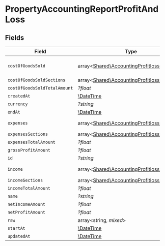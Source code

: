 # PropertyAccountingReportProfitAndLoss


## Fields

| Field                                                                                             | Type                                                                                              | Required                                                                                          | Description                                                                                       |
| ------------------------------------------------------------------------------------------------- | ------------------------------------------------------------------------------------------------- | ------------------------------------------------------------------------------------------------- | ------------------------------------------------------------------------------------------------- |
| `costOfGoodsSold`                                                                                 | array<[Shared\AccountingProfitlossCategory](../../Models/Shared/AccountingProfitlossCategory.md)> | :heavy_minus_sign:                                                                                | @deprecated – use cost_of_goods_sold_sections instead                                             |
| `costOfGoodsSoldSections`                                                                         | array<[Shared\AccountingProfitlossSection](../../Models/Shared/AccountingProfitlossSection.md)>   | :heavy_minus_sign:                                                                                | N/A                                                                                               |
| `costOfGoodsSoldTotalAmount`                                                                      | *?float*                                                                                          | :heavy_minus_sign:                                                                                | N/A                                                                                               |
| `createdAt`                                                                                       | [\DateTime](https://www.php.net/manual/en/class.datetime.php)                                     | :heavy_minus_sign:                                                                                | N/A                                                                                               |
| `currency`                                                                                        | *?string*                                                                                         | :heavy_minus_sign:                                                                                | N/A                                                                                               |
| `endAt`                                                                                           | [\DateTime](https://www.php.net/manual/en/class.datetime.php)                                     | :heavy_minus_sign:                                                                                | N/A                                                                                               |
| `expenses`                                                                                        | array<[Shared\AccountingProfitlossCategory](../../Models/Shared/AccountingProfitlossCategory.md)> | :heavy_minus_sign:                                                                                | @deprecated – use expenses_sections instead                                                       |
| `expensesSections`                                                                                | array<[Shared\AccountingProfitlossSection](../../Models/Shared/AccountingProfitlossSection.md)>   | :heavy_minus_sign:                                                                                | N/A                                                                                               |
| `expensesTotalAmount`                                                                             | *?float*                                                                                          | :heavy_minus_sign:                                                                                | N/A                                                                                               |
| `grossProfitAmount`                                                                               | *?float*                                                                                          | :heavy_minus_sign:                                                                                | N/A                                                                                               |
| `id`                                                                                              | *?string*                                                                                         | :heavy_minus_sign:                                                                                | N/A                                                                                               |
| `income`                                                                                          | array<[Shared\AccountingProfitlossCategory](../../Models/Shared/AccountingProfitlossCategory.md)> | :heavy_minus_sign:                                                                                | @deprecated – use income_sections instead                                                         |
| `incomeSections`                                                                                  | array<[Shared\AccountingProfitlossSection](../../Models/Shared/AccountingProfitlossSection.md)>   | :heavy_minus_sign:                                                                                | N/A                                                                                               |
| `incomeTotalAmount`                                                                               | *?float*                                                                                          | :heavy_minus_sign:                                                                                | N/A                                                                                               |
| `name`                                                                                            | *?string*                                                                                         | :heavy_minus_sign:                                                                                | N/A                                                                                               |
| `netIncomeAmount`                                                                                 | *?float*                                                                                          | :heavy_minus_sign:                                                                                | N/A                                                                                               |
| `netProfitAmount`                                                                                 | *?float*                                                                                          | :heavy_minus_sign:                                                                                | N/A                                                                                               |
| `raw`                                                                                             | array<string, *mixed*>                                                                            | :heavy_minus_sign:                                                                                | N/A                                                                                               |
| `startAt`                                                                                         | [\DateTime](https://www.php.net/manual/en/class.datetime.php)                                     | :heavy_minus_sign:                                                                                | N/A                                                                                               |
| `updatedAt`                                                                                       | [\DateTime](https://www.php.net/manual/en/class.datetime.php)                                     | :heavy_minus_sign:                                                                                | N/A                                                                                               |